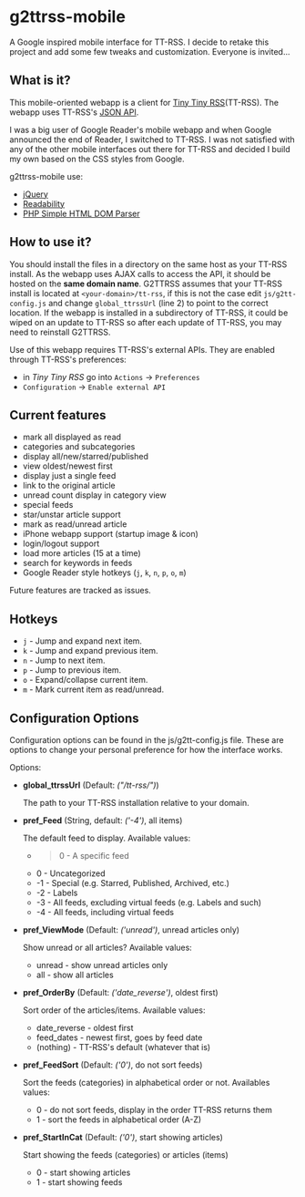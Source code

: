 g2ttrss-mobile
==============

A Google inspired mobile interface for TT-RSS.
I decide to retake this project and add some few tweaks and customization. Everyone is invited...

What is it?
-----------

This mobile-oriented webapp is a client for [Tiny Tiny RSS](http://tt-rss.org)(TT-RSS).
The webapp uses TT-RSS's [JSON API](http://tt-rss.org/redmine/projects/tt-rss/wiki/JsonApiReference).

I was a big user of Google Reader's mobile webapp and when Google announced the
end of Reader, I switched to TT-RSS. I was not satisfied with any of the other
mobile interfaces out there for TT-RSS and decided I build my own based on the
CSS styles from Google.

g2ttrss-mobile use:
 * [jQuery](http://jquery.com/)
 * [Readability](https://code.google.com/archive/p/arc90labs-readability/)
 * [PHP Simple HTML DOM Parser](http://sourceforge.net/projects/simplehtmldom/)

How to use it?
--------------

You should install the files in a directory on the same host as your TT-RSS install.
As the webapp uses AJAX calls to access the API, it should be hosted on the **same domain name**.
G2TTRSS assumes that your TT-RSS install is located at `<your-domain>/tt-rss`, if this is not the case
edit `js/g2tt-config.js` and change `global_ttrssUrl` (line 2) to point to the correct location.
If the webapp is installed in a subdirectory of TT-RSS, it could be wiped on an update to TT-RSS
so after each update of TT-RSS, you may need to reinstall G2TTRSS.

Use of this webapp requires TT-RSS's external APIs. They are enabled through TT-RSS's preferences:
 * in *Tiny Tiny RSS* go into `Actions` -> `Preferences`
 * `Configuration` -> `Enable external API`


Current features
----------------

* mark all displayed as read
* categories and subcategories
* display all/new/starred/published
* view oldest/newest first
* display just a single feed
* link to the original article
* unread count display in category view
* special feeds
* star/unstar article support
* mark as read/unread article
* iPhone webapp support (startup image & icon)
* login/logout support
* load more articles (15 at a time)
* search for keywords in feeds
* Google Reader style hotkeys (`j`, `k`, `n`, `p`, `o`, `m`)

Future features are tracked as issues.

Hotkeys
-------

* `j` - Jump and expand next item.
* `k` - Jump and expand previous item.
* `n` - Jump to next item.
* `p` - Jump to previous item.
* `o` - Expand/collapse current item.
* `m` - Mark current item as read/unread.

Configuration Options
---------------------

Configuration options can be found in the js/g2tt-config.js file. These are options to change your personal preference for how the interface works.

Options:

* **global_ttrssUrl** (Default: _("/tt-rss/")_)

    The path to your TT-RSS installation relative to your domain.

* **pref_Feed** (String, default: _('-4')_, all items)

    The default feed to display. Available values:
    * >0 - A specific feed
    * 0 - Uncategorized
    * -1 - Special (e.g. Starred, Published, Archived, etc.)
    * -2 - Labels
    * -3 - All feeds, excluding virtual feeds (e.g. Labels and such)
    * -4 - All feeds, including virtual feeds

* **pref_ViewMode** (Default: _('unread')_, unread articles only)

    Show unread or all articles? Available values:
    * unread - show unread articles only
    * all - show all articles

* **pref_OrderBy** (Default: _('date_reverse')_, oldest first)

    Sort order of the articles/items. Available values:
    * date_reverse - oldest first
    * feed_dates - newest first, goes by feed date
    * (nothing) - TT-RSS's default (whatever that is)

* **pref_FeedSort** (Default: _('0')_, do not sort feeds)

    Sort the feeds (categories) in alphabetical order or not. Availables values:
    * 0 - do not sort feeds, display in the order TT-RSS returns them
    * 1 - sort the feeds in alphabetical order (A-Z)

* **pref_StartInCat** (Default: _('0')_, start showing articles)

    Start showing the feeds (categories) or articles (items)
    * 0 - start showing articles
    * 1 - start showing feeds

